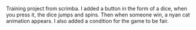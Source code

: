 Training project from scrimba.
I added a button in the form of a dice, when you press it, the dice jumps and spins. Then when someone win, a nyan cat animation appears.
I also added a condition for the game to be fair.
